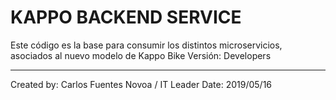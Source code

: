 # KAPPO BACKEND SERVICE
Este código es la base para consumir los distintos microservicios, asociados al nuevo modelo de Kappo Bike
Versión: Developers
_______________________
Created by: Carlos Fuentes Novoa / IT Leader
Date: 2019/05/16